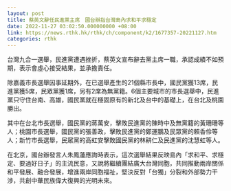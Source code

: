 ```yaml
---
layout: post
title: 蔡英文辭任民進黨主席　國台辦指台灣島內求和平求穩定
date: 2022-11-27 03:02:50.000000000 +08:00
link: https://news.rthk.hk/rthk/ch/component/k2/1677357-20221127.htm
categories: rthk
---
```


台灣九合一選舉，民進黨遭遇挫折，蔡英文宣布辭去黨主席一職，承認成績不如預期，表示會虛心接受結果，並承擔責任。

除嘉義市長選舉因事延期外，在已選舉產生的21個縣市長中，國民黨獲13席，民進黨獲5席，民眾黨獲1席，另有2席為無黨籍。6個主要城市的市長選舉中，民進黨只守住台南、高雄，國民黨就在穩固原有的新北及台中的基礎上，在台北及桃園勝出。

其中在台北市長選舉，國民黨的蔣萬安，擊敗民進黨的陳時中及無黨籍的黃珊珊等人；桃園市長選舉，國民黨的張善政，擊敗民進黨的鄭運鵬及民眾黨的賴香伶等人；新竹市長選舉，民眾黨的高虹安擊敗國民黨的林耕仁及民進黨的沈慧虹等人。 

在北京，國台辦發言人朱鳳蓮應詢時表示，這次選舉結果反映島內「求和平、求穩定、要過好日子」的主流民意，又說將繼續團結廣大台灣同胞，共同推動兩岸關係和平發展、融合發展，增進兩岸同胞福祉，堅決反對「台獨」分裂和外部勢力干涉，共創中華民族偉大復興的光明未來。
